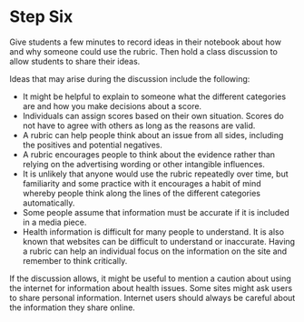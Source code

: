 # Step Six

Give students a few minutes to record ideas in their notebook about how and why someone could use the rubric. Then hold a class discussion to allow students to share their ideas.

Ideas that may arise during the discussion include the following:
- It might be helpful to explain to someone what the different categories are and how you make decisions about a score.
- Individuals can assign scores based on their own situation. Scores do not have to agree with others as long as the reasons are valid.
- A rubric can help people think about an issue from all sides, including the positives and potential negatives.
- A rubric encourages people to think about the evidence rather than relying on the advertising wording or other intangible influences.
- It is unlikely that anyone would use the rubric repeatedly over time, but familiarity and some practice with it encourages a habit of mind whereby people think along the lines of the different categories automatically.
- Some people assume that information must be accurate if it is included in a media piece.
- Health information is difficult for many people to understand. It is also known that websites can be difficult to understand or inaccurate. Having a rubric can help an individual focus on the information on the site and remember to think critically.

If the discussion allows, it might be useful to mention a caution about using the internet for information about health issues. Some sites might ask users to share personal information. Internet users should always be careful about the information they share online. 